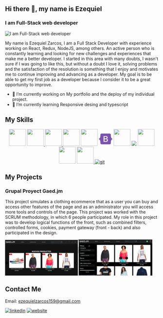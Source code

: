 ## Hi there 👋, my name is Ezequiel
### I am Full-Stack web developer
![I am Full-Stack web developer](https://img.freepik.com/vector-gratis/encabezado-tipografico-desarrollo-presentacion-contenido-paginas-web-composicion-diseno-sitio-web-desarrollo-color-idea-tecnologia-informatica-ilustracion-vector-plano_613284-2493.jpg?w=996&t=st=1663201556~exp=1663202156~hmac=27b8152a1f876c82cd699f7b4686cde65479e1ece235ea1debe6bbe74ec54341)

My name is Ezequiel Zarcos, I am a Full Stack Developer with experience working on React, Redux, NodeJS, among others. An active person who is constantly learning and looking for new challenges and experiences that make me a better developer.
I started in this area with many doubts, I wasn't sure if I was going to like this, but without a doubt I love it, solving problems and the satisfaction of the resolution is something that I enjoy and motivates me to continue improving and advancing as a developer.
My goal is to be able to get my first job as a developer because I consider it to be a great opportunity to improve.

- 🔭 I’m currently working on My portfolio and the deploy of my individual project. 
- 🌱 I’m currently learning Responsive desing and typescript  

## My Skills
<div align='center'>
  <a href="https://developer.mozilla.org/es/docs/Web/JavaScript"><img src="https://raw.githubusercontent.com/yurijserrano/Github-Profile-Readme-Logos/master/programming%20languages/javascript.svg"  height="55" width="55" ></a>
  <a href="https://developer.mozilla.org/es/docs/Web/CSS"><img src="https://raw.githubusercontent.com/yurijserrano/Github-Profile-Readme-Logos/master/others/css.svg"  height="55" width="55" >
  <a href="https://developer.mozilla.org/es/docs/Web/HTML"><img src="https://raw.githubusercontent.com/yurijserrano/Github-Profile-Readme-Logos/master/others/html.svg"  height="55" width="55" >
    <a href="https://es.reactjs.org/"><img src="https://raw.githubusercontent.com/yurijserrano/Github-Profile-Readme-Logos/master/frameworks/react.svg"  height="55" width="55" ></a>
  <a href="https://es.redux.js.org/"><img src="https://raw.githubusercontent.com/yurijserrano/Github-Profile-Readme-Logos/master/frameworks/redux.svg"  height="55" width="55" ></a>
    <a href="https://getbootstrap.com/"><img src="https://raw.githubusercontent.com/devicons/devicon/9f4f5cdb393299a81125eb5127929ea7bfe42889/icons/bootstrap/bootstrap-plain.svg" alt="Bootstrap" width="45" height="45"/></a>
  <a href="https://nodejs.org/es/"><img src="https://raw.githubusercontent.com/yurijserrano/Github-Profile-Readme-Logos/master/frameworks/nodejs.svg"  height="55" width="55" ></a>
  <a href="https://expressjs.com/"><img src="https://ih1.redbubble.net/image.438908244.6144/flat,128x128,075,t.u2.jpg"  height="45" ></a>
  <a href="https://www.postgresql.org/"><img src="https://raw.githubusercontent.com/yurijserrano/Github-Profile-Readme-Logos/master/databases/postgresql.svg"  height="55" width="55" ></a>
  <a href="https://sequelize.org/"><img src="https://camo.githubusercontent.com/c7df0ed52a480ff725aac7ac3a11c8aedb6f60ea8ab01929c6adea9903589222/68747470733a2f2f63646e2e69636f6e2d69636f6e732e636f6d2f69636f6e73322f323130372f504e472f3531322f66696c655f747970655f73657175656c697a655f69636f6e5f3133303137332e706e67"  height="55" width="55" ></a>
  <a href="https://www.npmjs.com/"><img src="https://raw.githubusercontent.com/yurijserrano/Github-Profile-Readme-Logos/master/others/npm.svg"  height="55" width="55" >
  <a href="https://git-scm.com/"><img src="https://www.vectorlogo.zone/logos/git-scm/git-scm-icon.svg" alt="git" width="50" height="50"/></a>
  </div>

## My Projects

### Grupal Proyect Gaed.jm
    
This project simulates a clothing ecommerce that as a user you can buy and access other features of the page and as an administrator you will access more tools and controls of the page.
This project was worked with the SCRUM methodology, in which 6 people participated.
My role in this project was to develop logical functions of the front, such as combined filters, controlled forms, cookies, payment gateway (front - back) and also participated in the design.
    
<img src='https://github.com/EzequielZarcos/EzequielZarcos/blob/cd9fd565c3a3b8d12d09a21642c0b983f508a533/2022-09-09%20(2).png' width="48%"><img src="https://github.com/EzequielZarcos/EzequielZarcos/blob/e817c96664f46d39031d7f76f241a2d305fa7458/gaed.jm2.png" width="48%">
    
## Contact Me

Email: ezequielzarcos159@gmail.com

[<img src='https://img.icons8.com/color/344/linkedin-circled--v1.svg' alt='linkedin' height='40'>](https://www.linkedin.com/in/ezequiel-zarcos-10068823b//)  [<img src='https://www.svgrepo.com/show/7917/cloud.svg' alt='website' height='40'>](https://potfolio-alpha.vercel.app/) 
